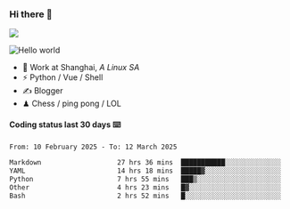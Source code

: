 ### Hi there 👋
![](https://komarev.com/ghpvc/?username=Xuhandsome)


<img src="https://github-readme-stats.vercel.app/api?username=XuHandsome&show_icons=true&theme=merko" alt="Hello world">

<br/>

- 🍻  Work at Shanghai, _A Linux SA_
- ⚡  Python / Vue / Shell
- ✍️  Blogger
- ♟  Chess / ping pong / LOL

#### Coding status last 30 days ⌨️

<!--START_SECTION:waka-->

```txt
From: 10 February 2025 - To: 12 March 2025

Markdown                   27 hrs 36 mins  ███████████░░░░░░░░░░░░░░   44.49 %
YAML                       14 hrs 18 mins  █████▓░░░░░░░░░░░░░░░░░░░   23.07 %
Python                     7 hrs 55 mins   ███▒░░░░░░░░░░░░░░░░░░░░░   12.78 %
Other                      4 hrs 23 mins   █▓░░░░░░░░░░░░░░░░░░░░░░░   07.07 %
Bash                       2 hrs 52 mins   █░░░░░░░░░░░░░░░░░░░░░░░░   04.62 %
```

<!--END_SECTION:waka-->
